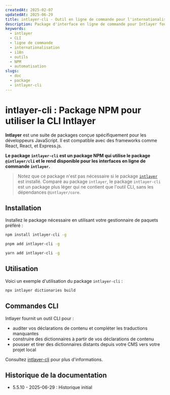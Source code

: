 ```yaml
---
createdAt: 2025-02-07
updatedAt: 2025-06-29
title: intlayer-cli - Outil en ligne de commande pour l'internationalisation
description: Package d'interface en ligne de commande pour Intlayer fournissant des outils pour gérer les traductions, construire des dictionnaires et automatiser les flux de travail d'internationalisation.
keywords:
  - intlayer
  - CLI
  - ligne de commande
  - internationalisation
  - i18n
  - outils
  - NPM
  - automatisation
slugs:
  - doc
  - package
  - intlayer-cli
---
```


# intlayer-cli : Package NPM pour utiliser la CLI Intlayer

**Intlayer** est une suite de packages conçue spécifiquement pour les développeurs JavaScript. Il est compatible avec des frameworks comme React, React, et Express.js.

**Le package `intlayer-cli` est un package NPM qui utilise le package `@intlayer/cli` et le rend disponible pour les interfaces en ligne de commande `intlayer`.**

> Notez que ce package n'est pas nécessaire si le package [`intlayer`](https://github.com/aymericzip/intlayer/tree/main/docs/fr/packages/intlayer/index.md) est installé. Comparé au package `intlayer`, le package `intlayer-cli` est un package plus léger qui ne contient que l'outil CLI, sans les dépendances `@intlayer/core`.

## Installation

Installez le package nécessaire en utilisant votre gestionnaire de paquets préféré :

```bash packageManager="npm"
npm install intlayer-cli -g
```

```bash packageManager="pnpm"
pnpm add intlayer-cli -g
```

```bash packageManager="yarn"
yarn add intlayer-cli -g
```

## Utilisation

Voici un exemple d'utilisation du package `intlayer-cli` :

```bash
npx intlayer dictionaries build
```

## Commandes CLI

Intlayer fournit un outil CLI pour :

- auditer vos déclarations de contenu et compléter les traductions manquantes
- construire des dictionnaires à partir de vos déclarations de contenu
- pousser et tirer des dictionnaires distants depuis votre CMS vers votre projet local

Consultez [intlayer-cli](https://github.com/aymericzip/intlayer/blob/main/docs/docs/fr/intlayer_cli.md) pour plus d'informations.

## Historique de la documentation

- 5.5.10 - 2025-06-29 : Historique initial
